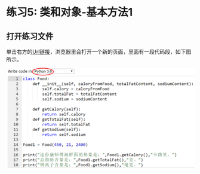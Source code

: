 # 练习5: 类和对象-基本方法1

## 打开练习文件

单击右方的[Url链接]()，浏览器里会打开一个新的页面，里面有一段代码段，如下图所示。

![](/images/章1-快速掌握编程的基础知识/类和对象-基本方法1/0.bmp)